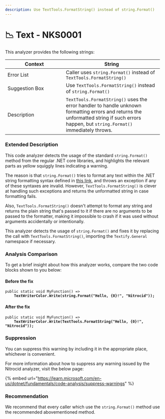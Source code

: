 ```yaml
---
description: Use TextTools.FormatString() instead of string.Format()
---
```


# 📉 Text - NKS0001

This analyzer provides the following strings:

<table><thead><tr><th width="174">Context</th><th>String</th></tr></thead><tbody><tr><td>Error List</td><td>Caller uses <code>string.Format()</code> instead of <code>TextTools.FormatString()</code></td></tr><tr><td>Suggestion Box</td><td>Use <code>TextTools.FormatString()</code> instead of <code>string.Format()</code></td></tr><tr><td>Description</td><td><code>TextTools.FormatString()</code> uses the error handler to handle unknown formatting errors and returns the unformatted string if such errors happen, but <code>string.Format()</code> immediately throws.</td></tr></tbody></table>

### Extended Description

This code analyzer detects the usage of the standard `string.Format()` method from the regular .NET core libraries, and highlights the relevant parts as yellow squiggly lines indicating a warning.

The reason is that `string.Format()` tries to format any text within the .NET string formatting syntax defined in [this link](https://learn.microsoft.com/en-us/dotnet/api/system.string.format), and throws an exception if any of these syntaxes are invalid. However, `TextTools.FormatString()` is clever at handling such exceptions and returns the unformatted string in case formatting fails.

Also, `TextTools.FormatString()` doesn't attempt to format any string and returns the plain string that's passed to it if there are no arguments to be passed to the formatter, making it impossible to crash if it was used without arguments accidentally or intentionally.

This analyzer detects the usage of `string.Format()` and fixes it by replacing the call with `TextTools.FormatString()`, importing the `Textify.General` namespace if necessary.

### Analysis Comparison

To get a brief insight about how this analyzer works, compare the two code blocks shown to you below:

#### Before the fix

<pre class="language-csharp" data-title="Somewhere in your mod code..." data-line-numbers><code class="lang-csharp">public static void MyFunction() =>
<strong>    TextWriterColor.Write(string.Format("Hello, {0}!", "Nitrocid"));
</strong></code></pre>

#### After the fix

<pre class="language-csharp" data-title="Somewhere in your mod code..." data-line-numbers><code class="lang-csharp">public static void MyFunction() =>
<strong>    TextWriterColor.Write(TextTools.FormatString("Hello, {0}!", "Nitrocid"));
</strong></code></pre>

### Suppression

You can suppress this warning by including it in the appropriate place, whichever is convenient.

For more information about how to suppress any warning issued by the Nitrocid analyzer, visit the below page:

{% embed url="https://learn.microsoft.com/en-us/dotnet/fundamentals/code-analysis/suppress-warnings" %}

### Recommendation

We recommend that every caller which use the `string.Format()` method use the recommended abovementioned method.
